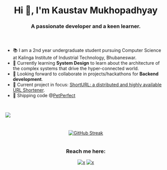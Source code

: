 
<h1 align="center">Hi 👋, I'm Kaustav Mukhopadhyay</h1>
<h3 align="center">A passionate developer and a keen learner.<br><br><br></h3>

- 📚 I am a 2nd year undergraduate student pursuing Computer Science at Kalinga Institute of Industrial Technology, Bhubaneswar.
- 🌱 Currently learning **System Design** to learn about the architecture of the complex systems that drive
the hyper-connected world.
- 🔭 Looking forward to collaborate in projects/hackathons for **Backend development**. 
- 📂 Current project in focus: <a href="https://github.com/muKaustav/ShortURL" target="_blank">ShortURL: a distributed and highly available URL Shortener</a>.
- 💼 Shipping code @<a href="https://github.com/pet-perfect">PetPerfect</a>
<br>

 ![](https://komarev.com/ghpvc/?username=muKaustav&style=flat-square) 
<h1 align="center"></h1>
<div align="center">

[![GitHub Streak](https://github-readme-streak-stats.herokuapp.com?user=muKaustav&theme=react)](https://git.io/streak-stats) 
</div>

<h1 align="center"></h1>
<h3 align="center">Reach me here:<br></h3>
<p align="center"><a href="https://www.linkedin.com/in/kaustavmukhopadhyay/" target="_blank"><img src="https://img.shields.io/badge/LinkedIn-0077B5?style=for-the-badge&logo=linkedin&logoColor=white" alt="x" /></a>
<a href="mailto:mu.kaustav@gmail.com" target="_blank"><img src="https://img.shields.io/badge/Gmail-D14836?style=for-the-badge&logo=gmail&logoColor=white" alt="x" /></a>

</p>


